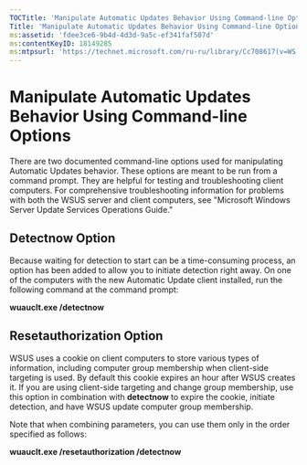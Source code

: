 ```yaml
---
TOCTitle: 'Manipulate Automatic Updates Behavior Using Command-line Options'
Title: 'Manipulate Automatic Updates Behavior Using Command-line Options'
ms:assetid: 'fdee3ce6-9b4d-4d3d-9a5c-ef341faf507d'
ms:contentKeyID: 18149285
ms:mtpsurl: 'https://technet.microsoft.com/ru-ru/library/Cc708617(v=WS.10)'
---
```


Manipulate Automatic Updates Behavior Using Command-line Options
================================================================

There are two documented command-line options used for manipulating Automatic Updates behavior. These options are meant to be run from a command prompt. They are helpful for testing and troubleshooting client computers. For comprehensive troubleshooting information for problems with both the WSUS server and client computers, see "Microsoft Windows Server Update Services Operations Guide."

Detectnow Option
----------------

Because waiting for detection to start can be a time-consuming process, an option has been added to allow you to initiate detection right away. On one of the computers with the new Automatic Update client installed, run the following command at the command prompt:

**wuauclt.exe /detectnow**

Resetauthorization Option
-------------------------

WSUS uses a cookie on client computers to store various types of information, including computer group membership when client-side targeting is used. By default this cookie expires an hour after WSUS creates it. If you are using client-side targeting and change group membership, use this option in combination with **detectnow** to expire the cookie, initiate detection, and have WSUS update computer group membership.

Note that when combining parameters, you can use them only in the order specified as follows:

**wuauclt.exe /resetauthorization /detectnow**
